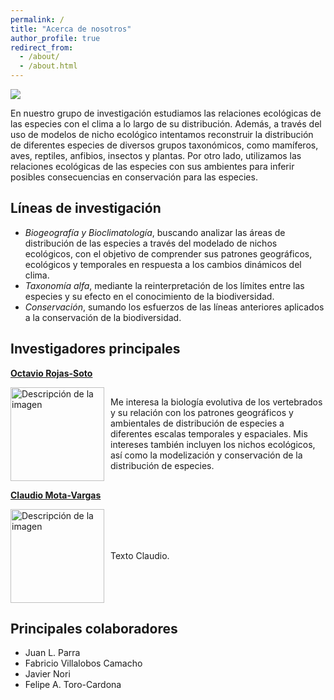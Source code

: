 ```yaml
---
permalink: /
title: "Acerca de nosotros"
author_profile: true
redirect_from: 
  - /about/
  - /about.html
---
```

![](https://labbioclim.github.io/bioclimat/images/grupo.png)

En nuestro grupo de investigación estudiamos las relaciones ecológicas de las especies con el clima a lo largo de su distribución. Además, a través del uso de modelos de nicho ecológico intentamos reconstruir la distribución de diferentes especies de diversos grupos taxonómicos, como mamíferos, aves, reptiles, anfibios, insectos y plantas. Por otro lado, utilizamos las relaciones ecológicas de las especies con sus ambientes para inferir posibles consecuencias en conservación para las especies. 

Líneas de investigación
------
* *Biogeografía y Bioclimatología*, buscando analizar las áreas de distribución de las especies a través del modelado de nichos ecológicos, con el objetivo de comprender sus patrones geográficos, ecológicos y temporales en respuesta a los cambios dinámicos del clima.
* *Taxonomía alfa*, mediante la reinterpretación de los límites entre las especies y su efecto en el conocimiento de la biodiversidad.
* *Conservación*, sumando los esfuerzos de las líneas anteriores aplicados a la conservación de la biodiversidad.

Investigadores principales
------
[**Octavio Rojas-Soto**](https://www.researchgate.net/profile/Octavio-Rojas-Soto)

<div style="display: flex; align-items: center;">
  <img src="https://labbioclim.github.io/bioclimat/images/octavio.png" alt="Descripción de la imagen" width="150" style="margin-right: 10px;">
  <p>Me interesa la biología evolutiva de los vertebrados y su relación con los patrones geográficos y ambientales de distribución de especies a diferentes escalas temporales y espaciales. Mis intereses también incluyen los nichos ecológicos, así como la modelización y conservación de la distribución de especies.</p>
</div>


[**Claudio Mota-Vargas**](https://www.researchgate.net/profile/Claudio-Mota-Vargas)

<div style="display: flex; align-items: center;">
  <img src="https://labbioclim.github.io/bioclimat/images/claudio.png" alt="Descripción de la imagen" width="150" style="margin-right: 10px;">
  <p> Texto Claudio.</p>
</div>

Principales colaboradores
------
* Juan L. Parra
* Fabricio Villalobos Camacho
* Javier Nori
* Felipe A. Toro-Cardona

